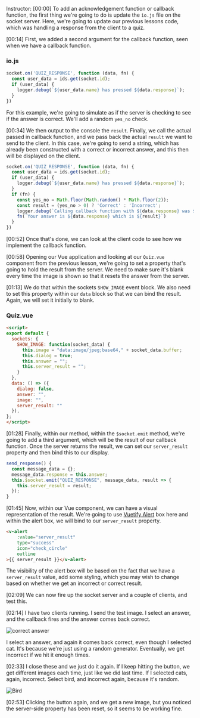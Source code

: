 Instructor: [00:00] To add an acknowledgement function or callback function, the first thing we're going to do is update the `io.js` file on the socket server. Here, we're going to update our previous lessons code, which was handling a response from the client to a quiz.

[00:14] First, we added a second argument for the callback function, seen when we have a callback function. 

### io.js
```javascript
socket.on('QUIZ_RESPONSE', function (data, fn) {
  const user_data = ids.get(socket.id);
  if (user_data) {
    logger.debug(`${user_data.name} has pressed ${data.response}`);
  }
})
```

For this example, we're going to simulate as if the server is checking to see if the answer is correct. We'll add a random `yes_no` check.

[00:34] We then output to the console the `result`. Finally, we call the actual passed in callback function, and we pass back the actual `result` we want to send to the client. In this case, we're going to send a string, which has already been constructed with a correct or incorrect answer, and this then will be displayed on the client.

```javascript
socket.on('QUIZ_RESPONSE', function (data, fn) {
  const user_data = ids.get(socket.id);
  if (user_data) {
    logger.debug(`${user_data.name} has pressed ${data.response}`);
  }
  if (fn) {
    const yes_no = Math.floor(Math.random() * Math.floor(2));
    const result = (yes_no > 0) ? 'Correct' : 'Incorrect';
    logger.debug(`Calling callback function with ${data.response} was ${result}`);
    fn(`Your answer is ${data.response} which is ${result}`)
  }
})
```

[00:52] Once that's done, we can look at the client code to see how we implement the callback function.

[00:58] Opening our Vue application and looking at our `Quiz.vue` component from the previous lesson, we're going to set a property that's going to hold the result from the server. We need to make sure it's blank every time the image is shown so that it resets the answer from the server.

[01:13] We do that within the sockets `SHOW_IMAGE` event block. We also need to set this property within our `data` block so that we can bind the result. Again, we will set it initially to blank.

### Quiz.vue
```html
<script>
export default {
  sockets: {
    SHOW_IMAGE: function(socket_data) {
      this.image = "data:image/jpeg;base64," + socket_data.buffer;
      this.dialog = true;
      this.answer = "";
      this.server_result = "";
    }
  },
  data: () => ({
    dialog: false,
    answer: "",
    image: "",
    server_result: ""
  }),
};
</script>
```

[01:28] Finally, within our method, within the `$socket.emit` method, we're going to add a third argument, which will be the result of our callback function. Once the server returns the result, we can set our `server_result` property and then bind this to our display.

```javascript
send_response() {
  const message_data = {};
  message_data.response = this.answer;
  this.$socket.emit("QUIZ_RESPONSE", message_data, result => {
    this.server_result = result;
  });
}
```

[01:45] Now, within our Vue component, we can have a visual representation of the result. We're going to use [Vuetify Alert](https://vuetifyjs.com/en/components/alerts#alert) box here and within the alert box, we will bind to our `server_result` property. 

```html
<v-alert
    :value="server_result"
    type="success"
    icon="check_circle"
    outline
>{{ server_result }}</v-alert>
```
The visibility of the alert box will be based on the fact that we have a `server_result` value, add some styling, which you may wish to change based on whether we get an incorrect or correct result.

[02:09] We can now fire up the socket server and a couple of clients, and test this.

[02:14] I have two clients running. I send the test image. I select an answer, and the callback fires and the answer comes back correct. 

![correct answer](https://res.cloudinary.com/dg3gyk0gu/image/upload/v1562025891/transcript-images/09_egghead-building-an-acknowledgement-function-to-a-vue-socket-io-emit-method-correct.jpg)

I select an answer, and again it comes back correct, even though I selected cat. It's because we're just using a random generator. Eventually, we get incorrect if we hit it enough times.

[02:33] I close these and we just do it again. If I keep hitting the button, we get different images each time, just like we did last time. If I selected cats, again, incorrect. Select bird, and incorrect again, because it's random.

![Bird](https://res.cloudinary.com/dg3gyk0gu/image/upload/v1562025884/transcript-images/09_egghead-building-an-acknowledgement-function-to-a-vue-socket-io-emit-method-bird.jpg)

[02:53] Clicking the button again, and we get a new image, but you noticed the server-side property has been reset, so it seems to be working fine.
